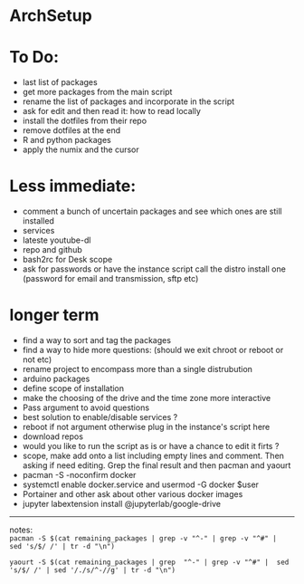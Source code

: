# ArchSetup

# To Do:
* last list of packages
* get more packages from the main script
* rename the list of packages and incorporate in the script
* ask for edit and then read it: how to read locally
* install the dotfiles from their repo
* remove dotfiles at the end 
* R and python packages
* apply the numix and the cursor

# Less immediate:
* comment a bunch of uncertain packages and see which ones are still installed
* services
* lateste youtube-dl
* repo and github
* bash2rc for Desk scope
* ask for passwords or have the instance script call the distro install one (password for email and transmission, sftp etc)

# longer term
* find a way to sort and tag the packages
* find a way to hide more questions: (should we exit chroot or reboot or not etc)
* rename project to encompass more than a single distrubution
* arduino packages
* define scope of installation
* make the choosing of the drive and the time zone more interactive
* Pass argument to avoid questions
* best solution to enable/disable services ?
* reboot if not argument otherwise plug in the instance's script here
* download repos 
* would you like to run the script as is or have a chance to edit it firts ?
*  scope, make add onto a list including empty lines and comment. Then asking if need editing. Grep the final result and then pacman and yaourt 
* pacman -S -noconfirm docker
* systemctl enable docker.service and  usermod -G docker $user
* Portainer and other ask about other various docker images
*  jupyter labextension install @jupyterlab/google-drive



---
notes:  
```pacman -S $(cat remaining_packages | grep -v "^-" | grep -v "^#" |  sed 's/$/ /' | tr -d "\n") ```

```yaourt -S $(cat remaining_packages | grep  "^-" | grep -v "^#" |  sed 's/$/ /' | sed '/./s/^-//g' | tr -d "\n") ```
